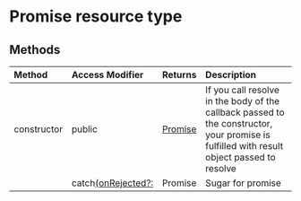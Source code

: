 # Promise resource type






## Methods

| Method	   | Access Modifier | Returns	| Description|
|:-------------|:----|:-------|:-----------|
|constructor      | public | [Promise](Promise.md) | If you call resolve in the body of the callback passed to the constructor,  your promise is fulfilled with result object passed to resolve |
|      | catch<U>(onRejected?: | Promise<U> | Sugar for promise |


